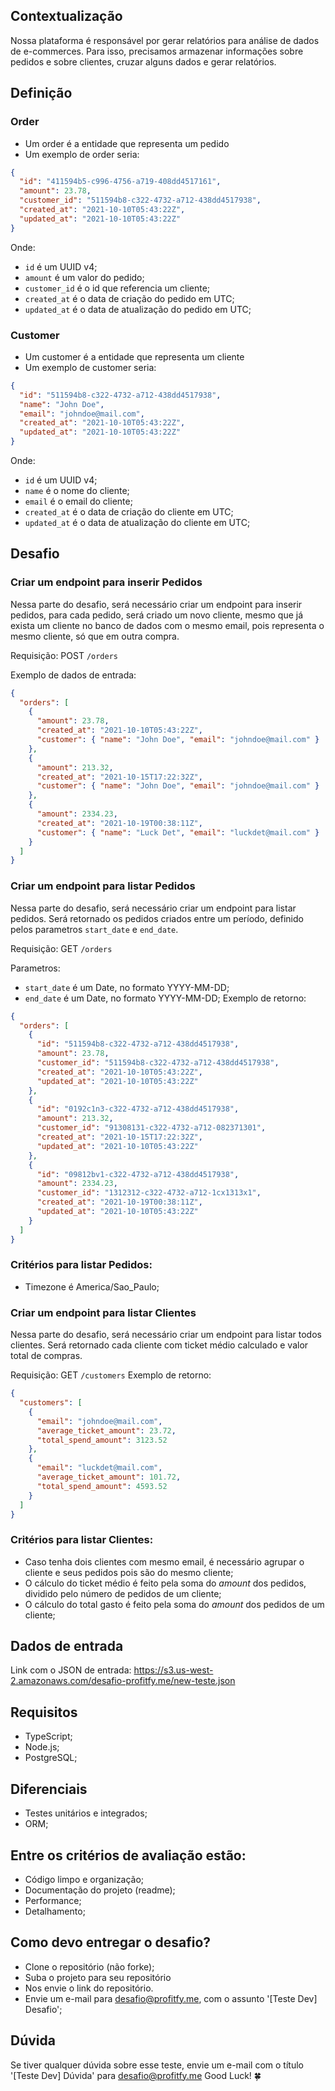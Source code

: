 ## Contextualização
Nossa plataforma é responsável por gerar relatórios para análise de dados de e-commerces. Para isso, precisamos armazenar informações sobre pedidos e sobre clientes, cruzar alguns dados e gerar relatórios.

## Definição
### Order
- Um order é a entidade que representa um pedido
- Um exemplo de order seria:
```json
{
  "id": "411594b5-c996-4756-a719-408dd4517161",
  "amount": 23.78,
  "customer_id": "511594b8-c322-4732-a712-438dd4517938",
  "created_at": "2021-10-10T05:43:22Z",
  "updated_at": "2021-10-10T05:43:22Z"
}
```
Onde:
- `id` é um UUID v4;
- `amount` é um valor do pedido;
- `customer_id` é o id que referencia um cliente;
- `created_at` é o data de criação do pedido em UTC;
- `updated_at` é o data de atualização do pedido em UTC;
### Customer
- Um customer é a entidade que representa um cliente
- Um exemplo de customer seria:
```json
{
  "id": "511594b8-c322-4732-a712-438dd4517938",
  "name": "John Doe",
  "email": "johndoe@mail.com",
  "created_at": "2021-10-10T05:43:22Z",
  "updated_at": "2021-10-10T05:43:22Z"
}
```
Onde:
- `id` é um UUID v4;
- `name` é o nome do cliente;
- `email` é o email do cliente;
- `created_at` é o data de criação do cliente em UTC;
- `updated_at` é o data de atualização do cliente em UTC;

## Desafio
### Criar um endpoint para inserir Pedidos
Nessa parte do desafio, será necessário criar um endpoint para inserir pedidos, para cada pedido, será criado um novo cliente, mesmo que já exista um cliente no banco de dados com o mesmo email, pois representa o mesmo cliente, só que em outra compra.

Requisição: POST `/orders`

Exemplo de dados de entrada:
```json
{
  "orders": [
    {
      "amount": 23.78,
      "created_at": "2021-10-10T05:43:22Z",
      "customer": { "name": "John Doe", "email": "johndoe@mail.com" }
    },
    {
      "amount": 213.32,
      "created_at": "2021-10-15T17:22:32Z",
      "customer": { "name": "John Doe", "email": "johndoe@mail.com" }
    },
    {
      "amount": 2334.23,
      "created_at": "2021-10-19T00:38:11Z",
      "customer": { "name": "Luck Det", "email": "luckdet@mail.com" }
    }
  ]
}
```
### Criar um endpoint para listar Pedidos
Nessa parte do desafio, será necessário criar um endpoint para listar pedidos. Será retornado os pedidos criados entre um período, definido pelos parametros `start_date` e `end_date`.

Requisição: GET `/orders`

Parametros:
- `start_date` é um Date, no formato YYYY-MM-DD;
- `end_date` é um Date, no formato YYYY-MM-DD;
Exemplo de retorno:
```json
{
  "orders": [
    {
      "id": "511594b8-c322-4732-a712-438dd4517938",
      "amount": 23.78,
      "customer_id": "511594b8-c322-4732-a712-438dd4517938",
      "created_at": "2021-10-10T05:43:22Z",
      "updated_at": "2021-10-10T05:43:22Z"
    },
    {
      "id": "0192c1n3-c322-4732-a712-438dd4517938",
      "amount": 213.32,
      "customer_id": "91308131-c322-4732-a712-082371301",
      "created_at": "2021-10-15T17:22:32Z",
      "updated_at": "2021-10-10T05:43:22Z"
    },
    {
      "id": "09812bv1-c322-4732-a712-438dd4517938",
      "amount": 2334.23,
      "customer_id": "1312312-c322-4732-a712-1cx1313x1",
      "created_at": "2021-10-19T00:38:11Z",
      "updated_at": "2021-10-10T05:43:22Z"
    }
  ]
}
```
### Critérios para listar Pedidos:
- Timezone é America/Sao_Paulo;

### Criar um endpoint para listar Clientes
Nessa parte do desafio, será necessário criar um endpoint para listar todos clientes. Será retornado cada cliente com ticket médio calculado e valor total de compras.

Requisição: GET `/customers`
Exemplo de retorno:
```json
{
  "customers": [
    {
      "email": "johndoe@mail.com",
      "average_ticket_amount": 23.72,
      "total_spend_amount": 3123.52
    },
    {
      "email": "luckdet@mail.com",
      "average_ticket_amount": 101.72,
      "total_spend_amount": 4593.52
    }
  ]
}
```
### Critérios para listar Clientes:
- Caso tenha dois clientes com mesmo email, é necessário agrupar o cliente e seus pedidos pois são do mesmo cliente;
- O cálculo do ticket médio é feito pela soma do <em>amount</em> dos pedidos, dividido pelo número de pedidos de um cliente;
- O cálculo do total gasto é feito pela soma do <em>amount</em> dos pedidos de um cliente;
## Dados de entrada
Link com o JSON de entrada:
https://s3.us-west-2.amazonaws.com/desafio-profitfy.me/new-teste.json
## Requisitos
- TypeScript;
- Node.js;
- PostgreSQL;
## Diferenciais
- Testes unitários e integrados;
- ORM;
## Entre os critérios de avaliação estão:
- Código limpo e organização;
- Documentação do projeto (readme);
- Performance;
- Detalhamento;
## Como devo entregar o desafio?
- Clone o repositório (não forke);
- Suba o projeto para seu repositório
- Nos envie o link do repositório.
- Envie um e-mail para [desafio@profitfy.me](mailto:desafio@profitfy.me), com o assunto '\[Teste Dev\] Desafio';
## Dúvida
Se tiver qualquer dúvida sobre esse teste, envie um e-mail com o título '\[Teste Dev\] Dúvida' para [desafio@profitfy.me](mailto:desafio@profitfy.me)
Good Luck! 🍀

